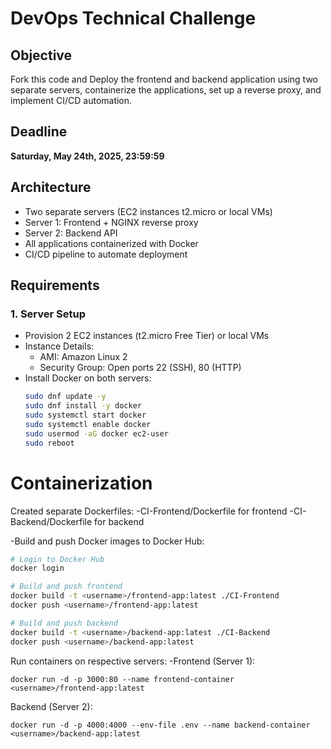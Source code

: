 # DevOps Technical Challenge

## Objective
Fork this code and Deploy the frontend and backend application using two separate servers, containerize the applications, set up a reverse proxy, and implement CI/CD automation.

## Deadline
**Saturday, May 24th, 2025, 23:59:59**

## Architecture
- Two separate servers (EC2 instances t2.micro or local VMs)
- Server 1: Frontend + NGINX reverse proxy
- Server 2: Backend API
- All applications containerized with Docker
- CI/CD pipeline to automate deployment

## Requirements

### 1. Server Setup
- Provision 2 EC2 instances (t2.micro Free Tier) or local VMs
- Instance Details:
  - AMI: Amazon Linux 2
  - Security Group: Open ports 22 (SSH), 80 (HTTP)
- Install Docker on both servers:
  ```bash
  sudo dnf update -y
  sudo dnf install -y docker
  sudo systemctl start docker
  sudo systemctl enable docker
  sudo usermod -aG docker ec2-user
  sudo reboot
# Containerization
Created separate Dockerfiles:
-CI-Frontend/Dockerfile for frontend
-CI-Backend/Dockerfile for backend

-Build and push Docker images to Docker Hub:
```bash
# Login to Docker Hub
docker login

# Build and push frontend
docker build -t <username>/frontend-app:latest ./CI-Frontend
docker push <username>/frontend-app:latest

# Build and push backend
docker build -t <username>/backend-app:latest ./CI-Backend
docker push <username>/backend-app:latest
```
Run containers on respective servers:
-Frontend (Server 1):
```
docker run -d -p 3000:80 --name frontend-container <username>/frontend-app:latest

```
Backend (Server 2):
```
docker run -d -p 4000:4000 --env-file .env --name backend-container <username>/backend-app:latest
```


